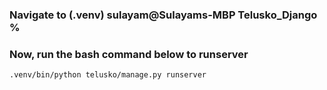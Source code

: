 ### Navigate to (.venv) sulayam@Sulayams-MBP Telusko_Django % 
### Now, run the bash command below to runserver
````bash
.venv/bin/python telusko/manage.py runserver  
````
